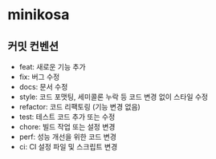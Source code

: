 # minikosa
## 커밋 컨벤션
- feat: 새로운 기능 추가
- fix: 버그 수정
- docs: 문서 수정
- style: 코드 포맷팅, 세미콜론 누락 등 코드 변경 없이 스타일 수정
- refactor: 코드 리팩토링 (기능 변경 없음)
- test: 테스트 코드 추가 또는 수정
- chore: 빌드 작업 또는 설정 변경
- perf: 성능 개선을 위한 코드 변경
- ci: CI 설정 파일 및 스크립트 변경
